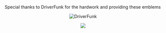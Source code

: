 Special thanks to DriverFunk for the hardwork and providing these emblems

<p align="center">
   <img src="https://i.ibb.co/BBVNnMC/image.png" alt="DriverFunk">
</p>
<p align="center">
   <img src="https://i.ibb.co/9Zjbxyd/A8-All-emblems-preview.png">
</p>
